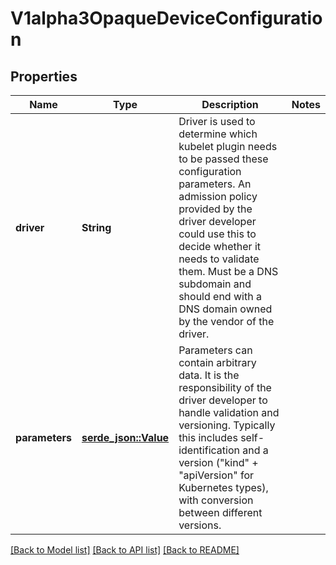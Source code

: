 # V1alpha3OpaqueDeviceConfiguration

## Properties

Name | Type | Description | Notes
------------ | ------------- | ------------- | -------------
**driver** | **String** | Driver is used to determine which kubelet plugin needs to be passed these configuration parameters.  An admission policy provided by the driver developer could use this to decide whether it needs to validate them.  Must be a DNS subdomain and should end with a DNS domain owned by the vendor of the driver. | 
**parameters** | [**serde_json::Value**](.md) | Parameters can contain arbitrary data. It is the responsibility of the driver developer to handle validation and versioning. Typically this includes self-identification and a version (\"kind\" + \"apiVersion\" for Kubernetes types), with conversion between different versions. | 

[[Back to Model list]](../README.md#documentation-for-models) [[Back to API list]](../README.md#documentation-for-api-endpoints) [[Back to README]](../README.md)


